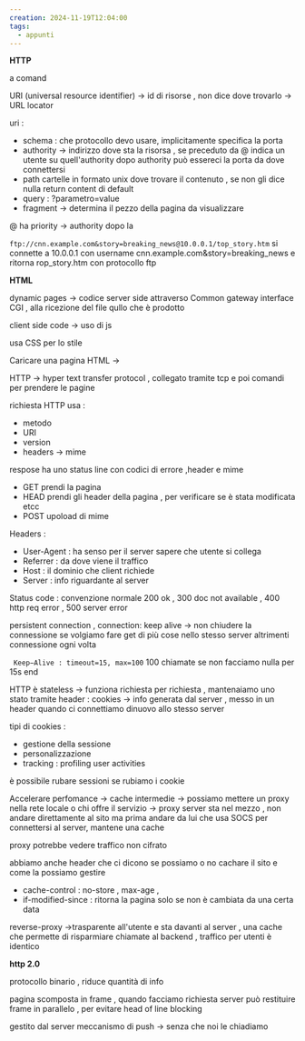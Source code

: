 ```yaml
---
creation: 2024-11-19T12:04:00
tags:
  - appunti
---
```

**HTTP**

a comand

URI (universal resource identifier) -> id di risorse , non dice dove trovarlo -> URL  locator 

uri :
+ schema : che protocollo devo usare, implicitamente specifica la porta 
+ authority -> indirizzo dove sta la risorsa , se preceduto da @ indica un utente su quell'authority dopo authority può essereci la porta da dove connettersi
+ path cartelle in formato unix dove trovare il contenuto , se non gli dice nulla return content di default
+ query : ?parametro=value 
+ fragment -> determina il pezzo della pagina da visualizzare

@ ha priority -> authority dopo la 

`ftp://cnn.example.com&story=breaking_news@10.0.0.1/top_story.htm` 
si connette a 10.0.0.1 con username cnn.example.com&story=breaking_news e ritorna rop_story.htm con protocollo ftp 

**HTML**

dynamic pages -> codice server side attraverso Common gateway interface CGI , alla ricezione del file qullo che è prodotto

client side code -> uso di js 

usa CSS per lo stile 

Caricare una pagina HTML -> 

HTTP -> hyper text transfer protocol , collegato tramite tcp e poi comandi per prendere le pagine

richiesta HTTP usa : 
+ metodo 
+ URI
+ version
+ headers -> mime

respose ha uno status line con codici di errore ,header e mime

+ GET prendi la pagina 
+ HEAD prendi gli header della pagina , per verificare se è stata modificata etcc
+ POST upoload di mime

Headers :
+ User-Agent : ha senso per il server sapere che utente si collega
+ Referrer : da dove viene il traffico
+ Host : il dominio che client richiede
+ Server : info riguardante al server

Status code : convenzione normale 200 ok , 300 doc not available , 400 http req error , 500 server error

persistent connection , connection: keep alive -> non chiudere la connessione se volgiamo fare get di più cose nello stesso server altrimenti connessione ogni volta

` Keep−Alive : timeout=15, max=100`
100 chiamate se non facciamo nulla per 15s end

HTTP è stateless -> funziona richiesta per richiesta , mantenaiamo uno stato tramite header : cookies -> info generata dal server , messo in un header quando ci connettiamo dinuovo allo stesso server

tipi di cookies : 
+ gestione della sessione
+ personalizzazione
+ tracking : profiling user activities 

è possibile rubare sessioni se rubiamo i cookie

Accelerare perfomance -> cache intermedie -> possiamo mettere un proxy nella rete locale o chi offre il servizio -> proxy server sta nel mezzo , non andare direttamente al sito ma prima andare da lui che usa SOCS per connettersi al server, mantene una cache

proxy potrebbe vedere traffico non cifrato 

abbiamo anche header che ci dicono se possiamo o no cachare il sito e come la possiamo gestire 
+ cache-control : no-store , max-age ,
+ if-modified-since : ritorna la pagina solo se non è cambiata da una certa data 

reverse-proxy ->trasparente all'utente e sta davanti al server , una cache che permette di risparmiare chiamate al backend , traffico per utenti è identico

**http 2.0** 

protocollo binario , riduce quantità di info 

pagina scomposta in frame , quando facciamo richiesta server può restituire frame in parallelo , per evitare head of line blocking 

gestito dal server
meccanismo di push -> senza che noi le chiadiamo 